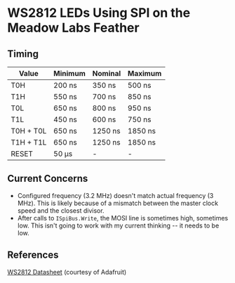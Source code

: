 # WS2812 LEDs Using SPI on the Meadow Labs Feather

## Timing

|Value    |Minimum|Nominal|Maximum|
|---------|-------|-------|-------|
|T0H      |200 ns |350 ns |500 ns |
|T1H      |550 ns |700 ns |850 ns |
|T0L      |650 ns |800 ns |950 ns |
|T1L      |450 ns |600 ns |750 ns |
|T0H + T0L|650 ns |1250 ns|1850 ns|
|T1H + T1L|650 ns |1250 ns|1850 ns|
|RESET    |50 µs  |-      |-      |

## Current Concerns

* Configured frequency (3.2 MHz) doesn't match actual frequency (3 MHz). This
  is likely because of a mismatch between the master clock speed and the
  closest divisor.
* After calls to `ISpiBus.Write`, the MOSI line is sometimes high, sometimes
  low. This isn't going to work with my current thinking -- it needs to be low.

## References

[WS2812 Datasheet](https://cdn-shop.adafruit.com/datasheets/WS2812.pdf) (courtesy of Adafruit)
